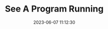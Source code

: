 ---
layout: post
title: See A Program Running
description: understanding how the machine translate the instruction of the code into a running program
date: 2023-06-07 11:12:30
tags: Programming low-level
---